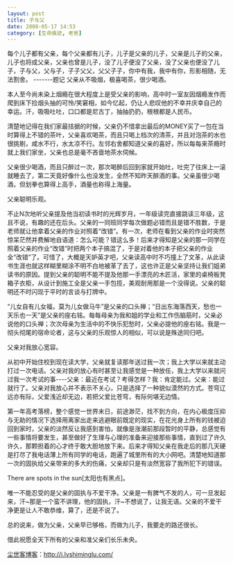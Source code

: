```yaml
---
layout: post
title: 子与父
date: 2008-05-17 14:53
category: [生命痕迹, 老爸]
---
```

每个儿子都有父亲，每个父亲都有儿子，儿子是父亲的儿子，父亲是儿子的父亲，儿子也将成父亲，父亲也曾是儿子，没了儿子便没了父亲，没了父亲也便没了儿子，子与父，父与子，子子父父，父父子子，你中有我，我中有你，形影相随，无法割舍。
-------题记
父亲从不吸烟，极喜喝茶，很少喝酒。

本人至今尚未染上烟瘾在很大程度上是受父亲的影响，高中时一室友因烟瘾发作而爬到床下捡烟头抽的可怜/笑窘相，如今忆起，仍让人悲叹他的不幸并庆幸自己的幸运。汗，吸吸吐吐，口口都是尼古丁，抽抽扔扔，根根都是人民币。

清楚地记得在我们家最拮据的时候，父亲仍不惜拿出最后的MONEY买了一包在当时算得上不错的茶叶，父亲喜欢喝茶，而且只喝上档次的清茶，并且对泡茶的水也很挑剔，咸水不行，水太凉不行。左邻右舍都知道父亲的喜好，所以每每来茶瘾时就上我们家坐，父亲也总是毫不吝啬地茶水伺候。

父亲很少喝酒，而且只醉过一次，那次喝醉后回到家就开始吐，吐完了往床上一滚就睡去了，第二天竟好像什么也没发生，全然不知昨天醉酒的事。父亲虽很少喝酒，但划拳也算得上高手，酒量也称得上海量。

父亲聪明乐观。

不止N次地听父亲提及他当初读书时的光辉岁月，一年级读完直接跳读三年级，这且不说，有趣的还在后头。父亲的一同班同学每次做题必错而且是错不胜数，于是老师就让他拿着父亲的作业对照着“改错”。有一次，老师在看到父亲的作业时突然惊呆茫然并费解地自语道：怎么可能？错这么多！后来才得知是父亲的那一同学在照着父亲的作业“改错”时把两个本子搞混了，于是对着他的本子把父亲的作业全“改错”了。可惜了，大概是天妒英才吧，父亲读高中时不巧撞上了文革，从此读书生涯也就这样糊里糊涂不明不白地被革了去了，这也许正是父亲坚持让我们姐弟读书的原因。提到父亲的聪明不能不提及他那一手漂亮的木匠活，家里的桌椅板凳箱子衣柜，从设计到施工全是父亲一手包揽，美观耐用那是一个没得说。父亲的聪明还不时闪现于平时的言谈与打牌中。

“儿女自有儿女福，莫为儿女做马牛”是父亲的口头禅；“日出东海落西天，愁也一天乐也一天”是父亲的座右铭。每每母亲为我和姐的学业和工作伤脑筋时，父亲必说他的口头禅；次次母亲为生活中的不快乐犯愁时，父亲必提他的座右铭。我是一彻头彻尾的宿命论者，这与父亲的乐观惊人的相似，可以说是殊途同归吧。

父亲对我放心宽容。

从初中开始住校到现在读大学，父亲就复读那年送过我一次；我上大学以来就主动打过一次电话。父亲对我的放心有时甚至让我感觉是一种放任，我上大学以来就问过我一次考试的事----父亲：最近在考试？考得怎样？我：肯定能过。父亲：能过就行了。父亲对我放心并不表示不关心，只是选择了一种貌似漠然的方式。苍穹辽远亦有际，父爱浅近却无边，若把父爱比苍穹，有际何堪无边情。

第一年高考落榜，整个感觉一世界末日，前途渺茫，找不到方向，在内心极度压抑与无助的情况下选择用离家出走来逃避眼前既定的现实，在花光身上所有的钱被迫回到家时，父亲的淡然反让我感到害怕，就像是涨潮前那段暂时的平静，总感觉有一些事情将要发生，甚至做好了生理与心理的准备来迎接那些事情，直到过了许久许久，那颗担着的心才终于敢大胆地放下来。后来才得知父亲在我走后的那几天硬是打尽了我电话薄上所有同学的电话，跑遍了城里所有的大小网吧。清楚地知道那一次的固执给父亲带来的多大的伤痛，父亲却只是有淡然宽容了我所犯下的错误。

There are spots in the sun[太阳也有黑点]。

唯一不能忍受的是父亲的固执与不爱干净。父亲是一有脾气不发的人，可一旦发起来，汗~那是一个蛮不讲理，他的固执，汗~不想说了，让我无语。父亲的不爱干净更是让人不敢恭维，算了，还是不说了。

总的说来，做为父亲，父亲早已够格，而做为儿子，我要走的路还很长。

借此祝愿全天下所有的父亲和准父亲们长乐未央。

<a href="http://i.lvshiminglu.com/">尘世客博客</a>：<a href="http://i.lvshiminglu.com/">http://i.lvshiminglu.com/</a>

